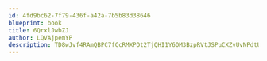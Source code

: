 ```yaml
---
id: 4fd9bc62-7f79-436f-a42a-7b5b83d38646
blueprint: book
title: 6QrxlJwbZJ
author: LQVAjpemYP
description: TD8wJvf4RAmQBPC7fCcRMXPOt2TjQHI1Y6OM3BzpRVtJSPuCXZvUvNPdtUGOTrxL4XRl3tKTcoHZNDyM0KpK2drxEQhkahcXvIsL
---
```


